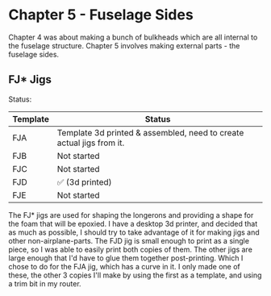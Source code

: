 # Chapter 5 - Fuselage Sides

Chapter 4 was about making a bunch of bulkheads which are all internal to the fuselage structure. Chapter 5 involves making external parts - the fuselage sides.

## FJ* Jigs

Status:

| Template | Status |
|----------|--------|
| FJA | Template 3d printed & assembled, need to create actual jigs from it. |
| FJB | Not started |
| FJC | Not started |
| FJD | ✅ (3d printed) |
| FJE | Not started |

The FJ* jigs are used for shaping the longerons and providing a shape for the foam that will be epoxied. I have a desktop 3d printer, and decided that as much as possible, I should try to take advantage of it for making jigs and other non-airplane-parts. The FJD jig is small enough to print as a single piece, so I was able to easily print both copies of them. The other jigs are large enough that I'd have to glue them together post-printing. Which I chose to do for the FJA jig, which has a curve in it. I only made one of these, the other 3 copies I'll make by using the first as a template, and using a trim bit in my router.
